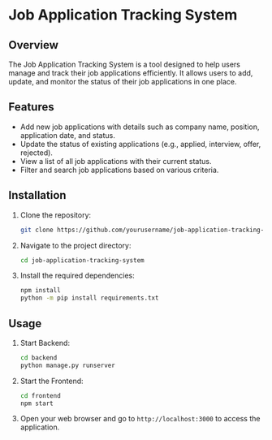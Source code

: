 # Job Application Tracking System

## Overview

The Job Application Tracking System is a tool designed to help users manage and track their job applications efficiently. It allows users to add, update, and monitor the status of their job applications in one place.

## Features

- Add new job applications with details such as company name, position, application date, and status.
- Update the status of existing applications (e.g., applied, interview, offer, rejected).
- View a list of all job applications with their current status.
- Filter and search job applications based on various criteria.

## Installation

1. Clone the repository:
   ```bash
   git clone https://github.com/yourusername/job-application-tracking-system.git
   ```
2. Navigate to the project directory:
   ```bash
   cd job-application-tracking-system
   ```
3. Install the required dependencies:
   ```bash
   npm install
   python -m pip install requirements.txt
   ```

## Usage

1. Start Backend:

   ```bash
   cd backend
   python manage.py runserver
   ```

1. Start the Frontend:
   ```bash
   cd frontend
   npm start
   ```
1. Open your web browser and go to `http://localhost:3000` to access the application.
